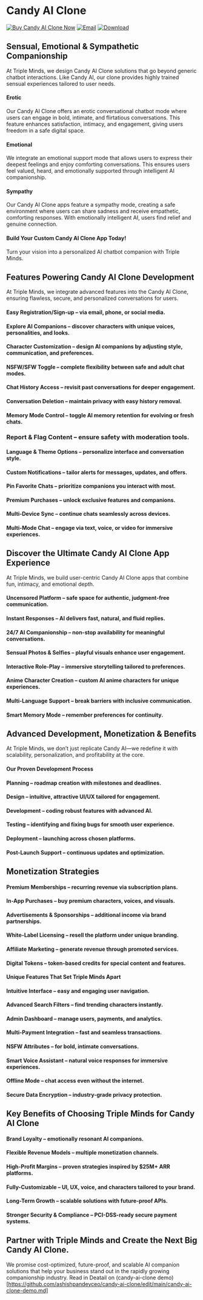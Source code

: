 # Candy AI Clone
[![Buy Candy AI Clone Now](https://img.shields.io/badge/Buy%20Now-black)](https://tripleminds.co/white-label/candy-ai-clone/)
[![Email](https://img.shields.io/badge/Email-red)](mailto:sales@tripleminds.co)
[![Download](https://img.shields.io/badge/Download-gold)](https://tripleminds.co/white-label/candy-ai-clone/)


## Sensual, Emotional & Sympathetic Companionship

At Triple Minds, we design Candy AI Clone solutions that go beyond generic chatbot interactions. Like Candy AI, our clone provides highly trained sensual experiences tailored to user needs.

####  Erotic

Our Candy AI Clone offers an erotic conversational chatbot mode where users can engage in bold, intimate, and flirtatious conversations. This feature enhances satisfaction, intimacy, and engagement, giving users freedom in a safe digital space.

#### Emotional

We integrate an emotional support mode that allows users to express their deepest feelings and enjoy comforting conversations. This ensures users feel valued, heard, and emotionally supported through intelligent AI companionship.

#### Sympathy

Our Candy AI Clone apps feature a sympathy mode, creating a safe environment where users can share sadness and receive empathetic, comforting responses. With emotionally intelligent AI, users find relief and genuine connection.

####  Build Your Custom Candy AI Clone App Today!
Turn your vision into a personalized AI chatbot companion with Triple Minds.

## Features Powering Candy AI Clone Development

At Triple Minds, we integrate advanced features into the Candy AI Clone, ensuring flawless, secure, and personalized conversations for users.

#### Easy Registration/Sign-up – via email, phone, or social media.

#### Explore AI Companions – discover characters with unique voices, personalities, and looks.

#### Character Customization – design AI companions by adjusting style, communication, and preferences.

#### NSFW/SFW Toggle – complete flexibility between safe and adult chat modes.

#### Chat History Access – revisit past conversations for deeper engagement.

#### Conversation Deletion – maintain privacy with easy history removal.

#### Memory Mode Control – toggle AI memory retention for evolving or fresh chats.

### Report & Flag Content – ensure safety with moderation tools.

#### Language & Theme Options – personalize interface and conversation style.

#### Custom Notifications – tailor alerts for messages, updates, and offers.

#### Pin Favorite Chats – prioritize companions you interact with most.

#### Premium Purchases – unlock exclusive features and companions.

#### Multi-Device Sync – continue chats seamlessly across devices.

#### Multi-Mode Chat – engage via text, voice, or video for immersive experiences.

## Discover the Ultimate Candy AI Clone App Experience

At Triple Minds, we build user-centric Candy AI Clone apps that combine fun, intimacy, and emotional depth.

#### Uncensored Platform – safe space for authentic, judgment-free communication.

#### Instant Responses – AI delivers fast, natural, and fluid replies.

#### 24/7 AI Companionship – non-stop availability for meaningful conversations.

#### Sensual Photos & Selfies – playful visuals enhance user engagement.

#### Interactive Role-Play – immersive storytelling tailored to preferences.

#### Anime Character Creation – custom AI anime characters for unique experiences.

#### Multi-Language Support – break barriers with inclusive communication.

#### Smart Memory Mode – remember preferences for continuity.

## Advanced Development, Monetization & Benefits

At Triple Minds, we don’t just replicate Candy AI—we redefine it with scalability, personalization, and profitability at the core.

#### Our Proven Development Process

#### Planning – roadmap creation with milestones and deadlines.

#### Design – intuitive, attractive UI/UX tailored for engagement.

#### Development – coding robust features with advanced AI.

#### Testing – identifying and fixing bugs for smooth user experience.

#### Deployment – launching across chosen platforms.

#### Post-Launch Support – continuous updates and optimization.

## Monetization Strategies

#### Premium Memberships – recurring revenue via subscription plans.

#### In-App Purchases – buy premium characters, voices, and visuals.

#### Advertisements & Sponsorships – additional income via brand partnerships.

#### White-Label Licensing – resell the platform under unique branding.

#### Affiliate Marketing – generate revenue through promoted services.

#### Digital Tokens – token-based credits for special content and features.

#### Unique Features That Set Triple Minds Apart

#### Intuitive Interface – easy and engaging user navigation.

#### Advanced Search Filters – find trending characters instantly.

#### Admin Dashboard – manage users, payments, and analytics.

#### Multi-Payment Integration – fast and seamless transactions.

#### NSFW Attributes – for bold, intimate conversations.

#### Smart Voice Assistant – natural voice responses for immersive experiences.

#### Offline Mode – chat access even without the internet.

#### Secure Data Encryption – industry-grade privacy protection.

## Key Benefits of Choosing Triple Minds for Candy AI Clone

#### Brand Loyalty – emotionally resonant AI companions.

#### Flexible Revenue Models – multiple monetization channels.

#### High-Profit Margins – proven strategies inspired by $25M+ ARR platforms.

#### Fully-Customizable – UI, UX, voice, and characters tailored to your brand.

#### Long-Term Growth – scalable solutions with future-proof APIs.

#### Stronger Security & Compliance – PCI-DSS-ready secure payment systems.

##  Partner with Triple Minds and Create the Next Big Candy AI Clone.
We promise cost-optimized, future-proof, and scalable AI companion solutions that help your business stand out in the rapidly growing companionship industry.
Read in Deatail on (candy-ai-clone demo)[https://github.com/ashishpandeyceo/candy-ai-clone/edit/main/candy-ai-clone-demo.md]

